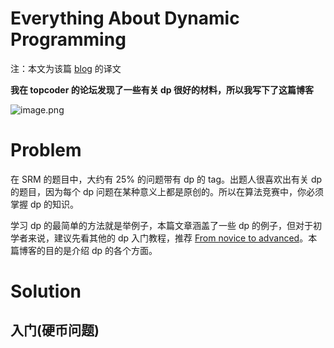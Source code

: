 # Everything About Dynamic Programming
注：本文为该篇 [blog](https://codeforces.com/blog/entry/43256) 的译文

**我在 topcoder 的论坛发现了一些有关 dp 很好的材料，所以我写下了这篇博客**

![image.png](https://s2.loli.net/2022/01/07/ZWbR5mrcetXBkVy.png)

# Problem
在 SRM 的题目中，大约有 25% 的问题带有 dp 的 tag。出题人很喜欢出有关 dp 的题目，因为每个 dp 问题在某种意义上都是原创的。所以在算法竞赛中，你必须掌握 dp 的知识。

学习 dp 的最简单的方法就是举例子，本篇文章涵盖了一些 dp 的例子，但对于初学者来说，建议先看其他的 dp 入门教程，推荐 [From novice to advanced](http://www.topcoder.com/tc?module=Static&d1=tutorials&d2=dynProg)。本篇博客的目的是介绍 dp 的各个方面。

# Solution
## 入门(硬币问题)
